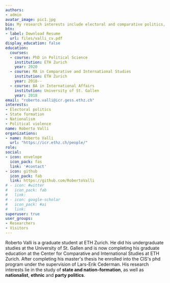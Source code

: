 ```yaml
---
authors:
- admin
avatar_image: pic1.jpg
bio: My research interests include electoral and comparative politics, as well as state formation and political violence.
btn:
- label: Download Resume
  url: files/valli_cv.pdf
display_education: false
education:
  courses:
  - course: PhD in Political Science
    institution: ETH Zurich
    year: 2020
  - course: MA in Comparative and International Studies
    institution: ETH Zurich
    year: 2018--
  - course: BA in International Affairs
    institution: University of St. Gallen
    year: 2018
email: "roberto.valli@icr.gess.ethz.ch"
interests:
- Electoral politics
- State formation
- Nationalism
- Political violence
name: Roberto Valli
organizations:
- name: Roberto Valli
  url: "https://icr.ethz.ch/people/"
role: 
social:
- icon: envelope
  icon_pack: fas
  link: '#contact'
- icon: github
  icon_pack: fab
  link: https://github.com/RobertoValli
# - icon: #witter
#   icon_pack: fab
#   link: 
# - icon: google-scholar
#   icon_pack: #ai
#   link: 
superuser: true
user_groups:
- Researchers
- Visitors
---
```


Roberto Valli is a graduate student at ETH Zurich. He did his undergraduate studies at the University of St. Gallen and is now completing his graduate education at the Center for Comparative and International Studies at ETH Zurich. After completing his master's thesis he enrolled into the CIS's phd program under the supervision of Lars-Erik Cederman.
His research interests lie in the study of **state and nation-formation**, as well as **nationalist**, **ethnic** and **party politics**.


